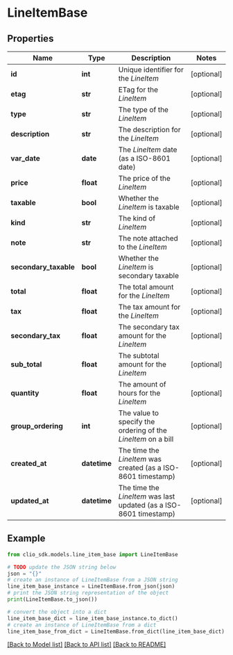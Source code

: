 # LineItemBase


## Properties

Name | Type | Description | Notes
------------ | ------------- | ------------- | -------------
**id** | **int** | Unique identifier for the *LineItem* | [optional] 
**etag** | **str** | ETag for the *LineItem* | [optional] 
**type** | **str** | The type of the *LineItem* | [optional] 
**description** | **str** | The description for the *LineItem* | [optional] 
**var_date** | **date** | The *LineItem* date (as a ISO-8601 date) | [optional] 
**price** | **float** | The price of the *LineItem* | [optional] 
**taxable** | **bool** | Whether the *LineItem* is taxable | [optional] 
**kind** | **str** | The kind of *LineItem* | [optional] 
**note** | **str** | The note attached to the *LineItem* | [optional] 
**secondary_taxable** | **bool** | Whether the *LineItem* is secondary taxable | [optional] 
**total** | **float** | The total amount for the *LineItem* | [optional] 
**tax** | **float** | The tax amount for the *LineItem* | [optional] 
**secondary_tax** | **float** | The secondary tax amount for the *LineItem* | [optional] 
**sub_total** | **float** | The subtotal amount for the *LineItem* | [optional] 
**quantity** | **float** | The amount of hours for the *LineItem* | [optional] 
**group_ordering** | **int** | The value to specify the ordering of the *LineItem* on a bill | [optional] 
**created_at** | **datetime** | The time the *LineItem* was created (as a ISO-8601 timestamp) | [optional] 
**updated_at** | **datetime** | The time the *LineItem* was last updated (as a ISO-8601 timestamp) | [optional] 

## Example

```python
from clio_sdk.models.line_item_base import LineItemBase

# TODO update the JSON string below
json = "{}"
# create an instance of LineItemBase from a JSON string
line_item_base_instance = LineItemBase.from_json(json)
# print the JSON string representation of the object
print(LineItemBase.to_json())

# convert the object into a dict
line_item_base_dict = line_item_base_instance.to_dict()
# create an instance of LineItemBase from a dict
line_item_base_from_dict = LineItemBase.from_dict(line_item_base_dict)
```
[[Back to Model list]](../README.md#documentation-for-models) [[Back to API list]](../README.md#documentation-for-api-endpoints) [[Back to README]](../README.md)



